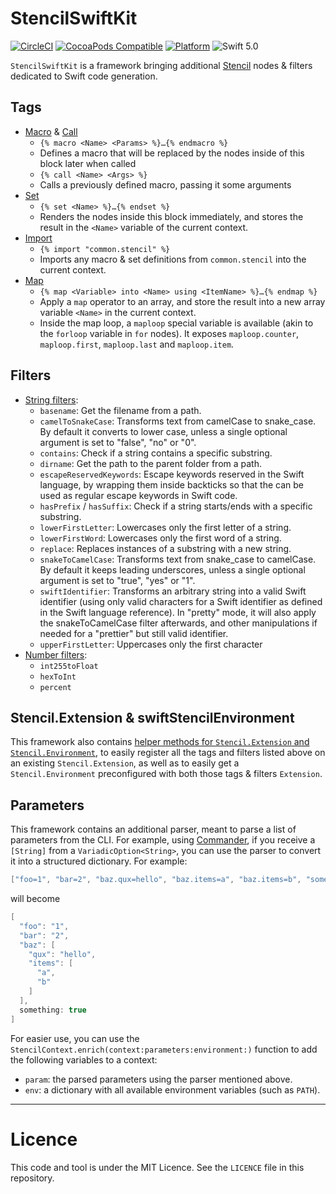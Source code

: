 # StencilSwiftKit

[![CircleCI](https://circleci.com/gh/SwiftGen/StencilSwiftKit/tree/stable.svg?style=svg)](https://circleci.com/gh/SwiftGen/StencilSwiftKit/tree/stable)
[![CocoaPods Compatible](https://img.shields.io/cocoapods/v/StencilSwiftKit.svg)](https://img.shields.io/cocoapods/v/StencilSwiftKit.svg)
[![Platform](https://img.shields.io/cocoapods/p/StencilSwiftKit.svg?style=flat)](http://cocoadocs.org/docsets/StencilSwiftKit)
![Swift 5.0](https://img.shields.io/badge/Swift-5.0-orange.svg)

`StencilSwiftKit` is a framework bringing additional [Stencil](https://github.com/stencilproject/Stencil) nodes & filters dedicated to Swift code generation.

## Tags

* [Macro](Documentation/tag-macro.md) & [Call](Documentation/tag-call.md)
  * `{% macro <Name> <Params> %}…{% endmacro %}`
  * Defines a macro that will be replaced by the nodes inside of this block later when called
  * `{% call <Name> <Args> %}`
  * Calls a previously defined macro, passing it some arguments
* [Set](Documentation/tag-set.md)
  * `{% set <Name> %}…{% endset %}`
  * Renders the nodes inside this block immediately, and stores the result in the `<Name>`  variable of the current context.
* [Import](Documentation/tag-import.md)
  * `{% import "common.stencil" %}`
  * Imports any macro & set definitions from `common.stencil` into the current context.
* [Map](Documentation/tag-map.md)
  * `{% map <Variable> into <Name> using <ItemName> %}…{% endmap %}`
  * Apply a `map` operator to an array, and store the result into a new array variable `<Name>` in the current context.
  * Inside the map loop, a `maploop` special variable is available (akin to the `forloop` variable in `for` nodes). It exposes `maploop.counter`, `maploop.first`, `maploop.last` and `maploop.item`.

## Filters

* [String filters](Documentation/filters-strings.md):
  * `basename`: Get the filename from a path.
  * `camelToSnakeCase`: Transforms text from camelCase to snake_case. By default it converts to lower case, unless a single optional argument is set to "false", "no" or "0".
  * `contains`: Check if a string contains a specific substring.
  * `dirname`: Get the path to the parent folder from a path.
  * `escapeReservedKeywords`: Escape keywords reserved in the Swift language, by wrapping them inside backticks so that the can be used as regular escape keywords in Swift code.
  * `hasPrefix` / `hasSuffix`: Check if a string starts/ends with a specific substring.
  * `lowerFirstLetter`: Lowercases only the first letter of a string.
  * `lowerFirstWord`: Lowercases only the first word of a string.
  * `replace`: Replaces instances of a substring with a new string.
  * `snakeToCamelCase`: Transforms text from snake_case to camelCase. By default it keeps leading underscores, unless a single optional argument is set to "true", "yes" or "1".
  * `swiftIdentifier`: Transforms an arbitrary string into a valid Swift identifier (using only valid characters for a Swift identifier as defined in the Swift language reference). In "pretty" mode, it will also apply the snakeToCamelCase filter afterwards, and other manipulations if needed for a "prettier" but still valid identifier.
  * `upperFirstLetter`: Uppercases only the first character
* [Number filters](Documentation/filters-numbers.md):
  * `int255toFloat`
  * `hexToInt`
  * `percent`

## Stencil.Extension & swiftStencilEnvironment

This framework also contains [helper methods for `Stencil.Extension` and `Stencil.Environment`](https://github.com/SwiftGen/StencilSwiftKit/blob/stable/Sources/StencilSwiftKit/Environment.swift), to easily register all the tags and filters listed above on an existing `Stencil.Extension`, as well as to easily get a `Stencil.Environment` preconfigured with both those tags & filters `Extension`.

## Parameters

This framework contains an additional parser, meant to parse a list of parameters from the CLI. For example, using [Commander](https://github.com/kylef/Commander), if you receive a `[String]` from a `VariadicOption<String>`, you can use the parser to convert it into a structured dictionary. For example:

```swift
["foo=1", "bar=2", "baz.qux=hello", "baz.items=a", "baz.items=b", "something"]
```

will become

```swift
[
  "foo": "1",
  "bar": "2",
  "baz": [
    "qux": "hello",
    "items": [
      "a",
      "b"
    ]
  ],
  something: true
]
```

For easier use, you can use the `StencilContext.enrich(context:parameters:environment:)` function to add the following variables to a context:

- `param`: the parsed parameters using the parser mentioned above.
- `env`: a dictionary with all available environment variables (such as `PATH`).

---

# Licence

This code and tool is under the MIT Licence. See the `LICENCE` file in this repository.
